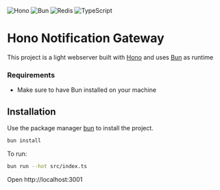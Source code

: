 ![Hono](https://media.dev.to/cdn-cgi/image/width=1600,height=900,fit=cover,gravity=auto,format=auto/https%3A%2F%2Fdev-to-uploads.s3.amazonaws.com%2Fuploads%2Farticles%2Fd3itzjfmn2aiwwm1r7iw.jpg)
![Bun](https://img.shields.io/badge/Bun-%23000000.svg?style=for-the-badge&logo=bun&logoColor=white)
![Redis](https://img.shields.io/badge/redis-%23DD0031.svg?style=for-the-badge&logo=redis&logoColor=white)
![TypeScript](https://img.shields.io/badge/typescript-%23007ACC.svg?style=for-the-badge&logo=typescript&logoColor=white)
# Hono Notification Gateway

This project is a light webserver built with [Hono](https://hono.dev/top) and uses [Bun](https://bun.sh/docs) as runtime

### Requirements
- Make sure to have Bun installed on your machine

## Installation

Use the package manager [bun](https://bun.sh/docs) to install the project.

```sh
bun install
```

To run:
```sh
bun run --hot src/index.ts
```

Open http://localhost:3001